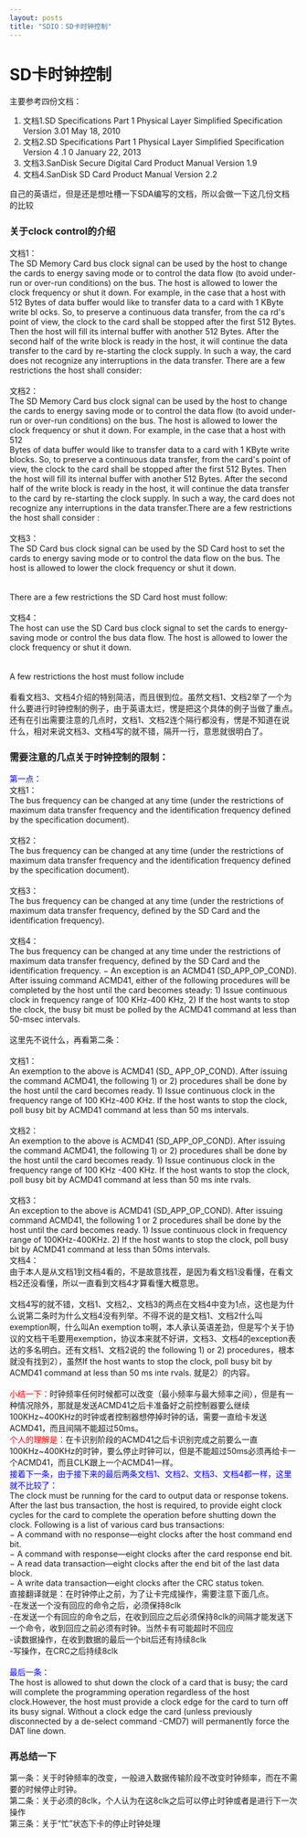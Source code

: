 ```yaml
---
layout: posts
title: "SDIO：SD卡时钟控制"
---
```


# SD卡时钟控制
主要参考四份文档：<br>

1. 文档1.SD Specifications Part 1 Physical Layer  Simplified Specification Version 3.01 May 18, 2010
2. 文档2.SD Specifications Part 1  Physical Layer  Simplified Specification Version  4 .1 0  January   22,   2013 
3. 文档3.SanDisk Secure Digital Card Product Manual Version 1.9  
4. 文档4.SanDisk SD Card Product Manual Version 2.2

自己的英语烂，但是还是想吐槽一下SDA编写的文档，所以会做一下这几份文档的比较
### 关于clock control的介绍
文档1：<br>
The SD Memory Card bus clock signal can be used by  the host to change the cards to energy saving mode or to control the data flow (to avoid under-run or over-run conditions) on the bus. The host is allowed to lower the clock frequency or shut it down. For example, in the case that a host with 512 Bytes of data buffer would like to transfer data to a card with 1 KByte write bl ocks. So, to preserve a continuous data transfer, from the ca rd's point of view, the clock to  the card shall be stopped after the first 512 Bytes. Then the host will fill its internal  buffer with another 512 Bytes. After the second half of the write block is ready in the host, it will continue the data transfer to  the card by re-starting the clock supply. In such a way, the card does not recognize any interruptions in the data transfer.  There are a few restrictions the host shall consider: <br><br>
文档2：<br>
The SD Memory Card bus clock signal can be used by the host to change  the cards to energy saving mode or to  control the data flow (to avoid under-run or over-run conditions) on the bus. The host is allowed to lower the clock frequency or shut it down. For example, in the   case that a host with 512  
Bytes of data buffer would like to transfer data to a card with 1  KByte write blocks. So, to preserve a continuous data transfer, from the card's point of view, the clock to the card shall be stopped after the first 512   Bytes. Then the host will fill its  internal buffer with another 512   Bytes. After the second half of the write block is ready in the host, it will continue the data transfer to the card by re-starting the clock supply. In such a way, the card does not recognize any interruptions in the data transfer.There are a few restrictions the host shall  consider : <br><br>
文档3：<br>
The SD Card bus clock signal can be used by the SD Card host to set the cards to energy saving mode or to control 
the data flow on the bus. The host is allowed to lower the clock frequency or shut it down. <br><br><br>
There are a few restrictions the SD Card host must follow: <br><br>
文档4：<br>
The host can use the SD Card bus clock signal to set the cards to energy-saving mode or control the bus data flow. The host is allowed to lower the clock frequency or shut it down. <br><br><br>
A few restrictions the host must follow include<br><br>
看看文档3、文档4介绍的特别简洁，而且很到位。虽然文档1、文档2举了一个为什么要进行时钟控制的例子，由于英语太烂，愣是把这个具体的例子当做了重点。还有在引出需要注意的几点时，文档1、文档2连个隔行都没有，愣是不知道在说什么，相对来说文档3、文档4写的就不错，隔开一行，意思就很明白了。
### 需要注意的几点关于时钟控制的限制：
<font color="blue">第一点：</font><br>
文档1：<br>
The bus frequency can be changed at any time (under the restrictions of maximum data transfer frequency and the identification frequency defined by the specification document). <br><br>
文档2：<br>
The bus frequency can be changed at any time (under the restrictions of maximum data transfer frequency and the identification frequency defined by the specification document).<br><br> 
文档3：<br>
The bus frequency can be changed at any time (under the restrictions of maximum data transfer frequency, defined by the SD Card and the identification frequency).<br><br>
文档4：<br>
 The bus frequency can be changed at any time under the restrictions of maximum data transfer frequency, defined by the SD Card and the identification frequency. −  An exception is an ACMD41 (SD_APP_OP_COND).  After issuing command ACMD41, either of the following procedures will be completed by the host until the card becomes steady:  1) Issue continuous clock in frequency range of 100 KHz-400 KHz, 2) If the host wants to stop the clock, the busy bit must be polled by the ACMD41 command at less than 50-msec intervals.<br><br>
这里先不说什么，再看第二条：<br><br>
文档1：<br>
An exemption to the above is ACMD41 (SD_ APP_OP_COND). After issuing the command ACMD41, the following 1) or 2) procedures shall be done by the host until the card becomes ready. 1)  Issue continuous clock in the frequency range of 100 KHz-400 KHz. If the host wants to stop the clock, poll busy bit  by ACMD41 command at less than 50 ms intervals. <br><br>
文档2：<br>
An exemption to the above is ACMD41  (SD_APP_OP_COND). After issuing  the  command ACMD41,  the following  1) or  2) procedures shall be done by the host until the card becomes ready.  1)   Issue  continuous  clock in  the  frequency range of 100 KHz -400  KHz. If the host wants to stop the clock, poll busy bit by ACMD41 command at less than 50  ms inte rvals.<br>  
文档3：<br>
An exception to the above is ACMD41 (SD_APP_OP_COND). After issuing command ACMD41, the following 1 or 2 procedures shall be done  by the host until the card becomes ready. 1)  Issue continuous clock in frequency range of 100KHz-400KHz. 2)  If the host wants to stop the clock, poll busy bit by ACMD41 command at less than 50ms intervals.<br> 
文档4：<br>
由于本人是从文档1到文档4看的，不是故意找茬，是因为看文档1没看懂，在看文档2还没看懂，所以一直看到文档4才算看懂大概意思。<br><br>
文档4写的就不错，文档1、文档2,、文档3的两点在文档4中变为1点，这也是为什么说第二条时为什么文档4没有列举。不得不说的是文档1、文档2什么叫exemption啊，什么叫An exemption to啊，本人承认英语差劲，但是写个关于协议的文档干毛要用exemption，协议本来就不好讲，文档3、文档4的exception表达的多名明白。还有文档1、文档2说的 the following  1) or  2) procedures，根本就没有找到2），虽然If the host wants to stop the clock, poll busy bit by ACMD41 command at less than 50  ms inte rvals.  就是2）的内容。<br><br>
<font color="red">小结一下：</font>时钟频率任何时候都可以改变（最小频率与最大频率之间），但是有一种情况除外，那就是发送ACMD41之后卡准备好之前控制器要么继续100KHz~400KHz的时钟或者控制器想停掉时钟的话，需要一直给卡发送ACMD41，而且间隔不能超过50ms。<br>
<font color="red">个人的理解是：</font>在卡识别阶段的ACMD41之后卡识别完成之前要么一直100KHz~400KHz的时钟，要么停止时钟可以，但是不能超过50ms必须再给卡一个ACMD41，而且CLK跟上一个ACMD41一样。<br>
<font color="blue">接着下一条，由于接下来的最后两条文档1、文档2、文档3、文档4都一样，这里就不比较了：</font><br>
The clock must be running for the card to output data or response tokens. After the last bus transaction, the host is required, to provide eight clock cycles for the card to complete the operation before shutting down the clock. Following is a list of various card bus transactions: <br>
−  A command with no response—eight clocks after the host command end bit.<br> 
−  A command with response—eight clocks after the card response end bit. <br>
−  A read data transaction—eight clocks after the end bit of the last data<br> block. <br>
−  A write data transaction—eight clocks after the CRC status token.<br>
直接翻译就是：在时钟停止之前，为了让卡完成操作，需要注意下面几点。<br>
-在发送一个没有回应的命令之后，必须保持8clk<br>
-在发送一个有回应的命令之后，在收到回应之后必须保持8clk的间隔才能发送下一个命令，收到回应之前必须有时钟。当然卡有可能超时不回应<br>
-读数据操作，在收到数据的最后一个bit后还有持续8clk<br>
-写操作，在CRC之后持续8clk<br><br>
<font color="blue">最后一条：</font><br>
The host is allowed to shut down the clock of a card that is busy; the card will complete the programming operation regardless of the host clock.However, the host must provide a clock edge for the card to turn off its busy signal. Without a clock edge the card (unless previously disconnected by a de-select command -CMD7) will permanently force the DAT line down. <br>

### 再总结一下
第一条：关于时钟频率的改变，一般进入数据传输阶段不改变时钟频率，而在不需要的时候停止时钟。<br>
第二条：关于必须的8clk，个人认为在这8clk之后可以停止时钟或者是进行下一次操作<br>
第三条：关于“忙”状态下卡的停止时钟处理